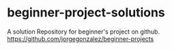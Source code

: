 # beginner-project-solutions
A solution Repository for beginner's project on github. https://github.com/jorgegonzalez/beginner-projects
